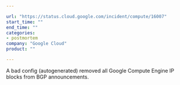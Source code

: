 ```yaml
---

url: "https://status.cloud.google.com/incident/compute/16007"
start_time: ""
end_time: ""
categories:
- postmortem
company: "Google Cloud"
product: ""

---
```


A bad config (autogenerated) removed all Google Compute Engine IP blocks from BGP announcements.
